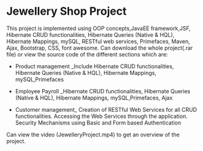 # Jewellery Shop Project
This project is implemented using OOP concepts,JavaEE framework,JSF, Hibernate CRUD functionalities, Hibernate Queries (Native & HQL), Hibernate Mappings, mySQL,  RESTful web services, Primefaces, Maven, Ajax, Bootstrap, CSS, font awesome. 
Can download the whole project(.rar file) or view the source code of the different sections which are:

- Product management
  _Include Hibernate CRUD functionalities, Hibernate Queries (Native & HQL), Hibernate Mappings, mySQL,Primefaces
  
- Employee Payroll
  _Hibernate CRUD functionalities, Hibernate Queries (Native & HQL), Hibernate Mappings, mySQL,Primefaces, Ajax
  
- Customer management_ 
  Creation of RESTful Web Services for all CRUD functionalities.
  Accessing the Web Services through the application. 
  Security Mechanisms using Basic and Form based Authentication
  
 Can view the video (JewelleryProject.mp4) to get an overview of the project.

